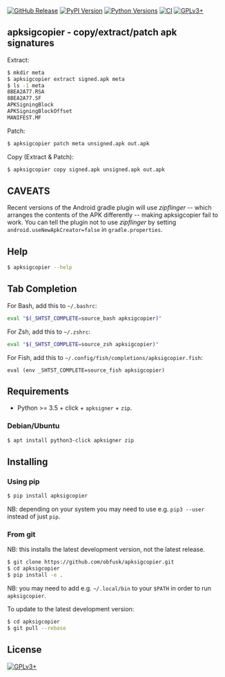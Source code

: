 <!-- {{{1

    File        : README.md
    Maintainer  : Felix C. Stegerman <flx@obfusk.net>
    Date        : 2021-03-25

    Copyright   : Copyright (C) 2021  Felix C. Stegerman
    Version     : v0.1.0
    License     : GPLv3+

}}}1 -->

[![GitHub Release](https://img.shields.io/github/release/obfusk/apksigcopier.svg?logo=github)](https://github.com/obfusk/apksigcopier/releases)
[![PyPI Version](https://img.shields.io/pypi/v/apksigcopier.svg)](https://pypi.python.org/pypi/apksigcopier)
[![Python Versions](https://img.shields.io/pypi/pyversions/apksigcopier.svg)](https://pypi.python.org/pypi/apksigcopier)
[![CI](https://github.com/obfusk/apksigcopier/workflows/CI/badge.svg)](https://github.com/obfusk/apksigcopier/actions?query=workflow%3ACI)
[![GPLv3+](https://img.shields.io/badge/license-GPLv3+-blue.svg)](https://www.gnu.org/licenses/gpl-3.0.html)

## apksigcopier - copy/extract/patch apk signatures

Extract:

```bash
$ mkdir meta
$ apksigcopier extract signed.apk meta
$ ls -1 meta
8BEA2A77.RSA
8BEA2A77.SF
APKSigningBlock
APKSigningBlockOffset
MANIFEST.MF
```

Patch:

```bash
$ apksigcopier patch meta unsigned.apk out.apk
```

Copy (Extract & Patch):

```bash
$ apksigcopier copy signed.apk unsigned.apk out.apk
```

## CAVEATS

Recent versions of the Android gradle plugin will use *zipflinger* --
which arranges the contents of the APK differently -- making
apksigcopier fail to work.  You can tell the plugin not to use
*zipflinger* by setting `android.useNewApkCreator=false` in
`gradle.properties`.

## Help

```bash
$ apksigcopier --help
```

## Tab Completion

For Bash, add this to `~/.bashrc`:

```bash
eval "$(_SHTST_COMPLETE=source_bash apksigcopier)"
```

For Zsh, add this to `~/.zshrc`:

```zsh
eval "$(_SHTST_COMPLETE=source_zsh apksigcopier)"
```

For Fish, add this to `~/.config/fish/completions/apksigcopier.fish`:

```fish
eval (env _SHTST_COMPLETE=source_fish apksigcopier)
```

## Requirements

* Python >= 3.5 + click + `apksigner` + `zip`.

### Debian/Ubuntu

```bash
$ apt install python3-click apksigner zip
```

## Installing

### Using pip

```bash
$ pip install apksigcopier
```

NB: depending on your system you may need to use e.g. `pip3 --user`
instead of just `pip`.

### From git

NB: this installs the latest development version, not the latest
release.

```bash
$ git clone https://github.com/obfusk/apksigcopier.git
$ cd apksigcopier
$ pip install -e .
```

NB: you may need to add e.g. `~/.local/bin` to your `$PATH` in order
to run `apksigcopier`.

To update to the latest development version:

```bash
$ cd apksigcopier
$ git pull --rebase
```

## License

[![GPLv3+](https://www.gnu.org/graphics/gplv3-127x51.png)](https://www.gnu.org/licenses/gpl-3.0.html)

<!-- vim: set tw=70 sw=2 sts=2 et fdm=marker : -->
